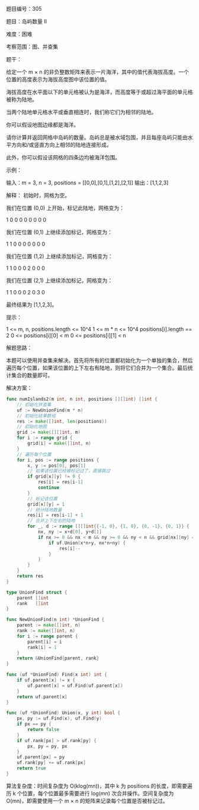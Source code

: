 题目编号：305

题目：岛屿数量 II

难度：困难

考察范围：图、并查集

题干：

给定一个 m × n 的非负整数矩阵来表示一片海洋，其中的值代表海拔高度。一个位置的高度表示为海拔高度图中该位置的值。

海拔高度在水平面以下的单元格被认为是海洋，而高度等于或超过海平面的单元格被称为陆地。

当两个陆地单元格水平或垂直相连时，我们称它们为相邻的陆地。

你可以假设地图边缘都是海洋。

请你计算并返回网格中岛屿的数量。岛屿总是被水域包围，并且每座岛屿只能由水平方向和/或竖直方向上相邻的陆地连接形成。

此外，你可以假设该网格的四条边均被海洋包围。

示例：

输入：m = 3, n = 3, positions = [[0,0],[0,1],[1,2],[2,1]]
输出：[1,1,2,3]

解释：
初始时，网格为空。

我们在位置 (0,0) 上开始，标记此陆地，网格变为：

1 0 0
0 0 0
0 0 0

我们在位置 (0,1) 上继续添加标记，网格变为：

1 1 0
0 0 0
0 0 0

我们在位置 (1,2) 上继续添加标记，网格变为：

1 1 0
0 0 2
0 0 0

我们在位置 (2,1) 上继续添加标记，网格变为：

1 1 0
0 0 2
0 3 0

最终结果为 [1,1,2,3]。

提示：

1 <= m, n, positions.length <= 10^4
1 <= m * n <= 10^4
positions[i].length == 2
0 <= positions[i][0] < m
0 <= positions[i][1] < n

解题思路：

本题可以使用并查集来解决。首先将所有的位置都初始化为一个单独的集合，然后遍历每个位置，如果该位置的上下左右有陆地，则将它们合并为一个集合。最后统计集合的数量即可。

解决方案：

```go
func numIslands2(m int, n int, positions [][]int) []int {
    // 初始化并查集
    uf := NewUnionFind(m * n)
    // 初始化结果数组
    res := make([]int, len(positions))
    // 初始化地图
    grid := make([][]int, m)
    for i := range grid {
        grid[i] = make([]int, n)
    }
    // 遍历每个位置
    for i, pos := range positions {
        x, y := pos[0], pos[1]
        // 如果该位置已经被标记过了，直接跳过
        if grid[x][y] != 0 {
            res[i] = res[i-1]
            continue
        }
        // 标记该位置
        grid[x][y] = 1
        // 统计陆地数量
        res[i] = res[i-1] + 1
        // 合并上下左右的陆地
        for _, d := range [][]int{{-1, 0}, {1, 0}, {0, -1}, {0, 1}} {
            nx, ny := x+d[0], y+d[1]
            if nx >= 0 && nx < m && ny >= 0 && ny < n && grid[nx][ny] == 1 {
                if uf.Union(x*n+y, nx*n+ny) {
                    res[i]--
                }
            }
        }
    }
    return res
}

type UnionFind struct {
    parent []int
    rank   []int
}

func NewUnionFind(n int) *UnionFind {
    parent := make([]int, n)
    rank := make([]int, n)
    for i := range parent {
        parent[i] = i
        rank[i] = 1
    }
    return &UnionFind{parent, rank}
}

func (uf *UnionFind) Find(x int) int {
    if uf.parent[x] != x {
        uf.parent[x] = uf.Find(uf.parent[x])
    }
    return uf.parent[x]
}

func (uf *UnionFind) Union(x, y int) bool {
    px, py := uf.Find(x), uf.Find(y)
    if px == py {
        return false
    }
    if uf.rank[px] > uf.rank[py] {
        px, py = py, px
    }
    uf.parent[px] = py
    uf.rank[py] += uf.rank[px]
    return true
}
```

算法复杂度：时间复杂度为 O(klog(mn))，其中 k 为 positions 的长度，即需要遍历 k 个位置，每个位置最多需要进行 log(mn) 次合并操作。空间复杂度为 O(mn)，即需要使用一个 m × n 的矩阵来记录每个位置是否被标记过。